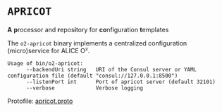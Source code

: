 # `APRICOT`

**A** **p**rocessor and **r**epos**i**tory for **co**nfiguration **t**emplates

The `o2-apricot` binary implements a centralized configuration (micro)service for ALICE O².

```
Usage of bin/o2-apricot:
      --backendUri string   URI of the Consul server or YAML configuration file (default "consul://127.0.0.1:8500")
      --listenPort int      Port of apricot server (default 32101)
      --verbose             Verbose logging
```

Protofile: [apricot.proto](apricot/protos/apricot.proto)
